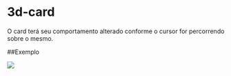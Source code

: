 # 3d-card

O card terá seu comportamento alterado conforme o cursor for percorrendo sobre o mesmo.

##Exemplo

<p>
  <img src="readme/card.gif">
</p>
